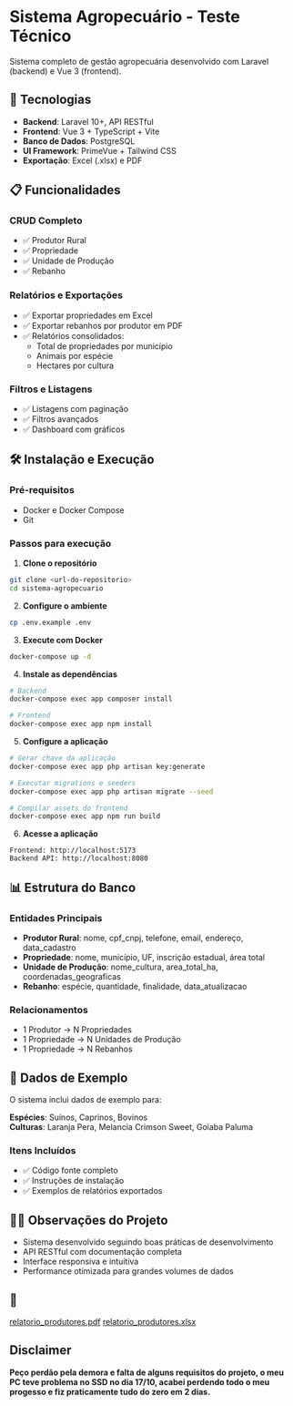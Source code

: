 # Sistema Agropecuário - Teste Técnico

Sistema completo de gestão agropecuária desenvolvido com Laravel (backend) e Vue 3 (frontend).

## 🚀 Tecnologias

- **Backend**: Laravel 10+, API RESTful
- **Frontend**: Vue 3 + TypeScript + Vite
- **Banco de Dados**: PostgreSQL
- **UI Framework**: PrimeVue + Tailwind CSS
- **Exportação**: Excel (.xlsx) e PDF

## 📋 Funcionalidades

### CRUD Completo
- ✅ Produtor Rural
- ✅ Propriedade
- ✅ Unidade de Produção
- ✅ Rebanho

### Relatórios e Exportações
- ✅ Exportar propriedades em Excel
- ✅ Exportar rebanhos por produtor em PDF
- ✅ Relatórios consolidados:
  - Total de propriedades por município
  - Animais por espécie
  - Hectares por cultura

### Filtros e Listagens
- ✅ Listagens com paginação
- ✅ Filtros avançados
- ✅ Dashboard com gráficos

## 🛠️ Instalação e Execução

### Pré-requisitos
- Docker e Docker Compose
- Git

### Passos para execução

1. **Clone o repositório**
```bash
git clone <url-do-repositorio>
cd sistema-agropecuario
```

2. **Configure o ambiente**
```bash
cp .env.example .env
```

3. **Execute com Docker**
```bash
docker-compose up -d
```

4. **Instale as dependências**
```bash
# Backend
docker-compose exec app composer install

# Frontend  
docker-compose exec app npm install
```

5. **Configure a aplicação**
```bash
# Gerar chave da aplicação
docker-compose exec app php artisan key:generate

# Executar migrations e seeders
docker-compose exec app php artisan migrate --seed

# Compilar assets do frontend
docker-compose exec app npm run build
```

6. **Acesse a aplicação**
```
Frontend: http://localhost:5173
Backend API: http://localhost:8080
```

## 📊 Estrutura do Banco

### Entidades Principais
- **Produtor Rural**: nome, cpf_cnpj, telefone, email, endereço, data_cadastro
- **Propriedade**: nome, município, UF, inscrição estadual, área total
- **Unidade de Produção**: nome_cultura, area_total_ha, coordenadas_geograficas  
- **Rebanho**: espécie, quantidade, finalidade, data_atualizacao

### Relacionamentos
- 1 Produtor → N Propriedades
- 1 Propriedade → N Unidades de Produção
- 1 Propriedade → N Rebanhos

## 🧪 Dados de Exemplo

O sistema inclui dados de exemplo para:

**Espécies**: Suínos, Caprinos, Bovinos  
**Culturas**: Laranja Pera, Melancia Crimson Sweet, Goiaba Paluma


### Itens Incluídos
- ✅ Código fonte completo
- ✅ Instruções de instalação
- ✅ Exemplos de relatórios exportados

## 👨‍💻 Observações do Projeto

- Sistema desenvolvido seguindo boas práticas de desenvolvimento
- API RESTful com documentação completa
- Interface responsiva e intuitiva
- Performance otimizada para grandes volumes de dados

## 📃
[relatorio_produtores.pdf](https://github.com/user-attachments/files/22994625/relatorio_produtores.pdf)
[relatorio_produtores.xlsx](https://github.com/user-attachments/files/22994617/relatorio_produtores.xlsx)

## Disclaimer
**Peço perdão pela demora e falta de alguns requisitos do projeto, o meu PC teve problema no SSD no dia 17/10, acabei perdendo todo o meu progesso e fiz praticamente tudo do zero em 2 dias.**
